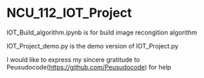 # NCU_112_IOT_Project

IOT_Build_algorithm.ipynb is for build image recongition algorithm

IOT_Project_demo.py is the demo version of IOT_Project.py


I would like to express my sincere gratitude to Peusudocode(https://github.com/Peusudocode) for help

